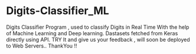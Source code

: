 # Digits-Classifier_ML
Digits Classifier Program , used to classify Digits in Real Time With the help of Machine Learning and Deep learning. 
Dastasets fetched from Keras directly using API.
TRY It and give us your feedback , will soon be deployed to Web Servers..
ThankYou !!
